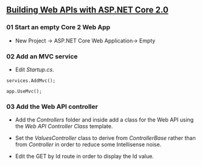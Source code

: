 ## [Building Web APIs with ASP.NET Core 2.0](https://www.youtube.com/watch?v=aIkpVzqLuhA)


### 01 Start an empty Core 2 Web App

* New Project -> ASP.NET Core Web Application-> Empty


### 02 Add an MVC service

* Edit *Startup.cs*.

```
services.AddMvc();
```

```
app.UseMvc();
```

### 03 Add the Web API controller

* Add the *Controllers* folder and inside add a class for the Web API using the *Web API Controller Class* template.

* Set the *ValuesController* class to derive from *ControllerBase* rather than from *Controller* in order to reduce some Intellisense noise.

* Edit the GET by Id route in order to display the Id value.
